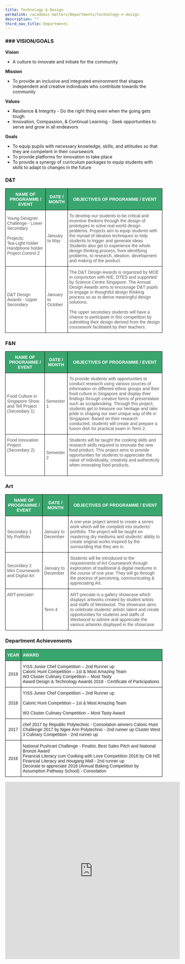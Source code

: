 ```yaml
---
title: Technology & Design
permalink: /academic-matters/Departments/technology-n-design
description: ""
third_nav_title: Departments
---
```

### ### VISION/GOALS

**Vision**

*   A culture to innovate and initiate for the community


**Mission**

*   To provide an inclusive and integrated environment that shapes independent and creative individuals who contribute towards the community

  

**Values**

*   Resilience &amp; Integrity - Do the right thing even when the going gets tough
*   Innovation, Compassion, &amp; Continual Learning - Seek opportunities to serve and grow in all endeavors

**Goals**

*   To equip pupils with necessary knowledge, skills, and attitudes so that they are competent in their coursework
*   To provide platforms for innovation to take place
*   To provide a synergy of curriculum packages to equip students with skills to adapt to changes in the future

### D&amp;T
<style type="text/css">
.tg  {border-collapse:collapse;border-spacing:0;}
.tg td{border-color:black;border-style:solid;border-width:1px;font-family:Arial, sans-serif;font-size:14px;
  overflow:hidden;padding:10px 5px;word-break:normal;}
.tg th{border-color:black;border-style:solid;border-width:1px;font-family:Arial, sans-serif;font-size:14px;
  font-weight:normal;overflow:hidden;padding:10px 5px;word-break:normal;}
.tg .tg-k0s0{background-color:#3AA66F;color:#FFF;font-weight:bold;text-align:center;vertical-align:middle}
.tg .tg-mwz3{background-color:#FFF;color:#565656;text-align:left;vertical-align:middle}
.tg .tg-njgx{background-color:#FFF;color:#565656;text-align:left;vertical-align:top}
</style>
<table class="tg">
<thead>
  <tr>
    <th class="tg-k0s0"><span style="color:#FFF;background-color:#3AA66F">NAME OF PROGRAMME / EVENT</span></th>
    <th class="tg-k0s0"><span style="color:#FFF;background-color:#3AA66F">DATE / MONTH</span></th>
    <th class="tg-k0s0"><span style="color:#FFF;background-color:#3AA66F">OBJECTIVES OF PROGRAMME / EVENT</span></th>
  </tr>
</thead>
<tbody>
  <tr>
    <td class="tg-mwz3"><span style="color:#565656">Young Designer Challenge - Lower Secondary</span><br><br><span style="color:#565656">Projects:</span><br><span style="color:#565656">Tea-Light holder</span><br><span style="color:#565656">Handphone holder</span><br><span style="color:#565656">Project Control Z</span><br><br></td>
    <td class="tg-mwz3"><span style="color:#565656">January to May</span></td>
    <td class="tg-njgx">To develop our students to be critical and inventive thinkers through the design of prototypes to solve real-world design problems. Projects aim to equip students with the myriad of ideation techniques to help students to trigger and generate ideas.<br><span style="background-color:initial">Students also get to experience the whole design thinking process, from identifying problems, to research, ideation, development and making of the product.</span></td>
  </tr>
  <tr>
    <td class="tg-mwz3"><span style="color:#565656">D&amp;T Design Awards  - Upper Secondary</span><br></td>
    <td class="tg-mwz3"><span style="color:#565656">January to October</span><br></td>
    <td class="tg-njgx"><span style="background-color:initial">The D&amp;T Design Awards is organized by MOE in conjunction with NIE, DTES and supported by Science Centre Singapore.  The Annual Design Awards aims to encourage D&amp;T pupils to engage in thoughtful design thinking process so as to derive meaningful design solutions.</span><br><br><span style="background-color:initial">The upper secondary students will have a chance to participate in this competition by submitting their design derived from the design coursework facilitated by their teachers.</span></td>
  </tr>
</tbody>
</table>

### F&amp;N

<style type="text/css">
.tg  {border-collapse:collapse;border-spacing:0;}
.tg td{border-color:black;border-style:solid;border-width:1px;font-family:Arial, sans-serif;font-size:14px;
  overflow:hidden;padding:10px 5px;word-break:normal;}
.tg th{border-color:black;border-style:solid;border-width:1px;font-family:Arial, sans-serif;font-size:14px;
  font-weight:normal;overflow:hidden;padding:10px 5px;word-break:normal;}
.tg .tg-61iw{background-color:#FFF;color:#F00;text-align:left;vertical-align:top}
.tg .tg-k0s0{background-color:#3AA66F;color:#FFF;font-weight:bold;text-align:center;vertical-align:middle}
.tg .tg-mwz3{background-color:#FFF;color:#565656;text-align:left;vertical-align:middle}
.tg .tg-njgx{background-color:#FFF;color:#565656;text-align:left;vertical-align:top}
</style>
<table class="tg">
<thead>
  <tr>
    <th class="tg-k0s0"><span style="color:#FFF;background-color:#3AA66F">NAME OF PROGRAMME / EVENT</span></th>
    <th class="tg-k0s0"><span style="color:#FFF;background-color:#3AA66F">DATE / MONTH</span></th>
    <th class="tg-k0s0"><span style="color:#FFF;background-color:#3AA66F">OBJECTIVES OF PROGRAMME / EVENT</span></th>
  </tr>
</thead>
<tbody>
  <tr>
    <td class="tg-mwz3"><span style="color:#565656">Food Culture in Singapore Show and Tell Project (Secondary 1)</span></td>
    <td class="tg-mwz3"><span style="color:#565656">Semester 1</span></td>
    <td class="tg-mwz3"><span style="color:#565656">To provide students with opportunities to conduct research using various sources of information on different ethnic groups and their food culture in Singapore and display their findings through creative forms of presentation such as scrapbooking. Through this project, students get to treasure our heritage and take pride in shaping our own unique way of life in Singapore. Based on their research conducted, students will create and prepare a fusion dish for practical exam in Term 2.</span></td>
  </tr>
  <tr>
    <td class="tg-61iw"><span style="color:#565656">Food Innovation Project (Secondary 2)</span><br></td>
    <td class="tg-mwz3"><span style="color:#565656">Semester 2</span><br></td>
    <td class="tg-njgx"><span style="background-color:initial">Students will be taught the cooking skills and research skills required to innovate the new food product. This project aims to provide opportunities for students to appreciate the value of individuality, creativity and authenticity when innovating food products.</span><br><br></td>
  </tr>
</tbody>
</table>

### Art

<style type="text/css">
.tg  {border-collapse:collapse;border-spacing:0;}
.tg td{border-color:black;border-style:solid;border-width:1px;font-family:Arial, sans-serif;font-size:14px;
  overflow:hidden;padding:10px 5px;word-break:normal;}
.tg th{border-color:black;border-style:solid;border-width:1px;font-family:Arial, sans-serif;font-size:14px;
  font-weight:normal;overflow:hidden;padding:10px 5px;word-break:normal;}
.tg .tg-61iw{background-color:#FFF;color:#F00;text-align:left;vertical-align:top}
.tg .tg-k0s0{background-color:#3AA66F;color:#FFF;font-weight:bold;text-align:center;vertical-align:middle}
.tg .tg-mwz3{background-color:#FFF;color:#565656;text-align:left;vertical-align:middle}
</style>
<table class="tg">
<thead>
  <tr>
    <th class="tg-k0s0"><span style="color:#FFF;background-color:#3AA66F">NAME OF PROGRAMME / EVENT</span></th>
    <th class="tg-k0s0"><span style="color:#FFF;background-color:#3AA66F">DATE / MONTH</span></th>
    <th class="tg-k0s0"><span style="color:#FFF;background-color:#3AA66F">OBJECTIVES OF PROGRAMME / EVENT</span></th>
  </tr>
</thead>
<tbody>
  <tr>
    <td class="tg-mwz3"><span style="color:#565656">Secondary 1</span><br><span style="color:#565656">My Portfolio</span></td>
    <td class="tg-mwz3"><span style="color:#565656">January to December</span></td>
    <td class="tg-mwz3"><span style="color:#565656">A one-year project aimed to create a series work which will be compiled into students' portfolio. The project will be taught on mastering dry mediums and students' ability to create original works inspired by the surrounding that they are in.  </span></td>
  </tr>
  <tr>
    <td class="tg-mwz3"><span style="color:#565656">Secondary 2</span><br><span style="color:#565656">Mini Coursework and Digital Art</span></td>
    <td class="tg-mwz3"><span style="color:#565656">January to December</span></td>
    <td class="tg-61iw"><span style="color:#565656">Students will be introduced to the requirements of Art Coursework through exploration of traditional &amp; digital mediums in the course of one year. They will go through the process of perceiving, communicating &amp; appreciating Art. </span></td>
  </tr>
  <tr>
    <td class="tg-61iw"><span style="color:#565656">ART-preciate!</span></td>
    <td class="tg-mwz3"><span style="color:#565656">Term 4</span></td>
    <td class="tg-mwz3"><span style="color:#565656">ART-preciate is a gallery showcase which displays artworks created by student artists and staffs of Westwood. The showcase aims to celebrate students’ artistic talent and create opportunities for students and staffs of Westwood to admire and appreciate the various artworks displayed in the showcase.</span></td>
  </tr>
</tbody>
</table>

### Department Achievements

<style type="text/css">
.tg  {border-collapse:collapse;border-spacing:0;}
.tg td{border-color:black;border-style:solid;border-width:1px;font-family:Arial, sans-serif;font-size:14px;
  overflow:hidden;padding:10px 5px;word-break:normal;}
.tg th{border-color:black;border-style:solid;border-width:1px;font-family:Arial, sans-serif;font-size:14px;
  font-weight:normal;overflow:hidden;padding:10px 5px;word-break:normal;}
.tg .tg-k0s0{background-color:#3AA66F;color:#FFF;font-weight:bold;text-align:center;vertical-align:middle}
.tg .tg-m6ce{background-color:#3AA66F;color:#FFF;font-weight:bold;text-align:left;vertical-align:middle}
.tg .tg-a3j2{background-color:#FFF;color:#222;text-align:center;vertical-align:middle}
.tg .tg-tsok{background-color:#FFF;color:#222;text-align:left;vertical-align:top}
</style>
<table class="tg">
<thead>
  <tr>
    <th class="tg-k0s0"><span style="color:#FFF;background-color:#3AA66F">YEAR</span></th>
    <th class="tg-m6ce"><span style="color:#FFF;background-color:#3AA66F">AWARD</span></th>
  </tr>
</thead>
<tbody>
  <tr>
    <td class="tg-a3j2"><span style="color:#222;background-color:#FFF">2019</span></td>
    <td class="tg-tsok">YISS Junior Chef Competition – 2nd Runner up <br>Caloric Hunt Competition – 1st &amp; Most Amazing Team <br>W3 Cluster Culinary Competition – Most Tasty<br>Award Design &amp; Technology Awards 2018 - Certificate of Participations<br></td>
  </tr>
  <tr>
    <td class="tg-a3j2"><span style="color:#222;background-color:#FFF"> 2018</span></td>
    <td class="tg-tsok">YISS Junior Chef Competition – 2nd Runner up <br><br>Caloric Hunt Competition – 1st &amp; Most Amazing Team <br><br>W3 Cluster Culinary Competition – Most Tasty Award </td>
  </tr>
  <tr>
    <td class="tg-a3j2"><span style="color:#222;background-color:#FFF">2017</span></td>
    <td class="tg-tsok">chef 2017 by Republic Polytechnic - Consolation winners Caloric Hunt <br>Challenge 2017 by Ngee Ann Polytechnic - 2nd runner up Cluster West <br>3 Culinary Competition - 2nd runner up <br></td>
  </tr>
  <tr>
    <td class="tg-a3j2"><span style="color:#222;background-color:#FFF">2016</span></td>
    <td class="tg-tsok">National Pushcart Challenge - Finalist, Best Sales Pitch and National Bronze Award <br>Financial Literacy cum Cooking with Love Competition 2016 by Citi NIE Financial Literacy and Hougang Mall - 2nd runner up <br>Decorate to appreciate 2016 (Annual Baking Competition by Assumption Pathway School) - Consolation</td>
  </tr>
</tbody>
</table>

<iframe allowfullscreen="true" height="569" width="560" frameborder="0" src="https://docs.google.com/presentation/d/e/2PACX-1vQw2z-qGp47Jylt_q1NZ76NKA2ssmR-geByE_P6TiFR0tE-jWhz1P1icvNziv9tXY0hvtnWGQxS0YfN/embed?start=true&amp;loop=true&amp;delayms=3000"></iframe>